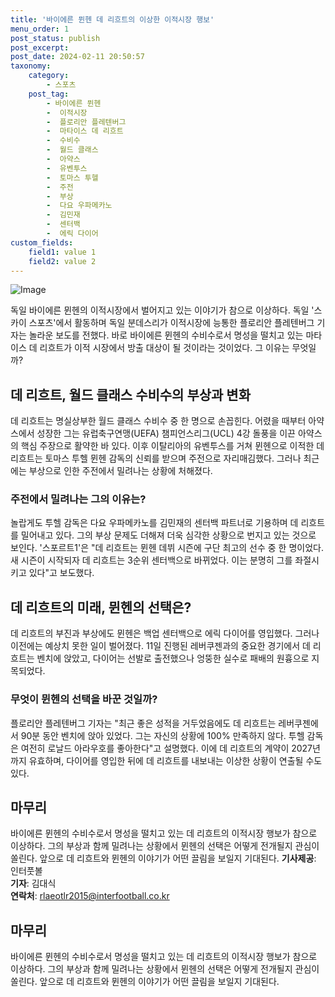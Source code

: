 ```yaml
---
title: '바이에른 뮌헨 데 리흐트의 이상한 이적시장 행보'
menu_order: 1
post_status: publish
post_excerpt: 
post_date: 2024-02-11 20:50:57
taxonomy:
    category:
        - 스포츠
    post_tag:
        - 바이에른 뮌헨
        -  이적시장
        -  플로리안 플레텐버그
        -  마타이스 데 리흐트
        -  수비수
        -  월드 클래스
        -  아약스
        -  유벤투스
        -  토마스 투헬
        -  주전
        -  부상
        -  다요 우파메카노
        -  김민재
        -  센터백
        -  에릭 다이어
custom_fields:
    field1: value 1
    field2: value 2
---
```


![Image](https://imgnews.pstatic.net/image/413/2024/02/11/0000172545_001_20240211184601507.jpg?type=w647)

독일 바이에른 뮌헨의 이적시장에서 벌어지고 있는 이야기가 참으로 이상하다. 독일 '스카이 스포츠'에서 활동하며 독일 분데스리가 이적시장에 능통한 플로리안 플레텐버그 기자는 놀라운 보도를 전했다. 바로 바이에른 뮌헨의 수비수로서 명성을 떨치고 있는 마타이스 데 리흐트가 이적 시장에서 방출 대상이 될 것이라는 것이었다. 그 이유는 무엇일까?
## 데 리흐트, 월드 클래스 수비수의 부상과 변화
데 리흐트는 명실상부한 월드 클래스 수비수 중 한 명으로 손꼽힌다. 어렸을 때부터 아약스에서 성장한 그는 유럽축구연맹(UEFA) 챔피언스리그(UCL) 4강 돌풍을 이끈 아약스의 핵심 주장으로 활약한 바 있다. 이후 이탈리아의 유벤투스를 거쳐 뮌헨으로 이적한 데 리흐트는 토마스 투헬 뮌헨 감독의 신뢰를 받으며 주전으로 자리매김했다. 그러나 최근에는 부상으로 인한 주전에서 밀려나는 상황에 처해졌다.
### 주전에서 밀려나는 그의 이유는?
놀랍게도 투헬 감독은 다요 우파메카노를 김민재의 센터백 파트너로 기용하며 데 리흐트를 밀어내고 있다. 그의 부상 문제도 더해져 더욱 심각한 상황으로 번지고 있는 것으로 보인다. '스포르트1'은 "데 리흐트는 뮌헨 데뷔 시즌에 구단 최고의 선수 중 한 명이었다. 새 시즌이 시작되자 데 리흐트는 3순위 센터백으로 바뀌었다. 이는 분명히 그를 좌절시키고 있다"고 보도했다.
## 데 리흐트의 미래, 뮌헨의 선택은?
데 리흐트의 부진과 부상에도 뮌헨은 백업 센터백으로 에릭 다이어를 영입했다. 그러나 이전에는 예상치 못한 일이 벌어졌다. 11일 진행된 레버쿠젠과의 중요한 경기에서 데 리흐트는 벤치에 앉았고, 다이어는 선발로 출전했으나 엉뚱한 실수로 패배의 원흉으로 지목되었다.
### 무엇이 뮌헨의 선택을 바꾼 것일까?
플로리안 플레텐버그 기자는 "최근 좋은 성적을 거두었음에도 데 리흐트는 레버쿠젠에서 90분 동안 벤치에 앉아 있었다. 그는 자신의 상황에 100% 만족하지 않다. 투헬 감독은 여전히 로날드 아라우호를 좋아한다"고 설명했다. 이에 데 리흐트의 계약이 2027년까지 유효하며, 다이어를 영입한 뒤에 데 리흐트를 내보내는 이상한 상황이 연출될 수도 있다.
## 마무리
바이에른 뮌헨의 수비수로서 명성을 떨치고 있는 데 리흐트의 이적시장 행보가 참으로 이상하다. 그의 부상과 함께 밀려나는 상황에서 뮌헨의 선택은 어떻게 전개될지 관심이 쏠린다. 앞으로 데 리흐트와 뮌헨의 이야기가 어떤 끌림을 보일지 기대된다. 
**기사제공**: 인터풋볼  
**기자**: 김대식  
**연락처**: rlaeotlr2015@interfootball.co.kr
## 마무리
바이에른 뮌헨의 수비수로서 명성을 떨치고 있는 데 리흐트의 이적시장 행보가 참으로 이상하다. 그의 부상과 함께 밀려나는 상황에서 뮌헨의 선택은 어떻게 전개될지 관심이 쏠린다. 앞으로 데 리흐트와 뮌헨의 이야기가 어떤 끌림을 보일지 기대된다.
